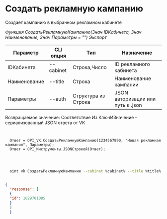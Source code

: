 ﻿---
sidebar_position: 1
---

# Создать рекламную кампанию
 Создает кампанию в выбранном рекламном кабинете


*Функция СоздатьРекламнуюКампанию(Знач IDКабинета, Знач Наименование, Знач Параметры = "") Экспорт*

  | Параметр | CLI опция | Тип | Назначение |
  |-|-|-|-|
  | IDКабинета | --cabinet | Строка,Число | ID рекламного кабинета |
  | Наименование | --title | Строка | Наименование кампании |
  | Параметры | --auth | Структура из Строка | JSON авторизации или путь к .json |

  
  Возвращаемое значение:   Соответствие Из КлючИЗначение - сериализованный JSON ответа от VK

```bsl title="Пример кода"
	
  
  Ответ = OPI_VK.СоздатьРекламнуюКампанию(1234567890, "Новая рекламная кампания", Параметры);
  Ответ = OPI_Инструменты.JSONСтрокой(Ответ);
  
	
```

```sh title="Пример команды CLI"
    
  oint vk СоздатьРекламнуюКампанию --cabinet %cabinet% --title %title% --auth %auth%

```


```json title="Результат"

{
  "response": [
  {
  "id": 1029701085
  }
  ]
  }

```

